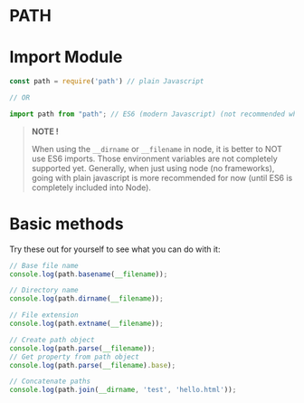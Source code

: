 # PATH

# Import Module
```js
const path = require('path') // plain Javascript

// OR

import path from "path"; // ES6 (modern Javascript) (not recommended when using environment variables)
```

> **NOTE !**
>
> When using the `__dirname` or `__filename` in node, it is better to NOT use ES6 imports. Those environment variables are not completely supported yet. Generally, when just using node (no frameworks), going with plain javascript is more recommended for now (until ES6 is completely included into Node). 

# Basic methods

Try these out for yourself to see what you can do with it:

```js
// Base file name
console.log(path.basename(__filename));

// Directory name
console.log(path.dirname(__filename));

// File extension
console.log(path.extname(__filename));

// Create path object
console.log(path.parse(__filename));
// Get property from path object
console.log(path.parse(__filename).base);

// Concatenate paths
console.log(path.join(__dirname, 'test', 'hello.html'));
```